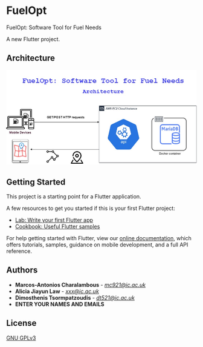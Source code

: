 # FuelOpt
FuelOpt: Software Tool for Fuel Needs


A new Flutter project.

## Architecture
<p align="center">
  <img src="./Architecture_FuelOpt.jpg">
</p>

## Getting Started

This project is a starting point for a Flutter application.

A few resources to get you started if this is your first Flutter project:

- [Lab: Write your first Flutter app](https://flutter.dev/docs/get-started/codelab)
- [Cookbook: Useful Flutter samples](https://flutter.dev/docs/cookbook)

For help getting started with Flutter, view our
[online documentation](https://flutter.dev/docs), which offers tutorials,
samples, guidance on mobile development, and a full API reference.

## Authors

* **Marcos-Antonios Charalambous** - *mc921@ic.ac.uk*
* **Alicia Jiayun Law** - *xxx@ic.ac.uk*
* **Dimosthenis Tsormpatzoudis** - *dt521@ic.ac.uk*
* **ENTER YOUR NAMES AND EMAILS**

## License
[GNU GPLv3](https://choosealicense.com/licenses/gpl-3.0/)
